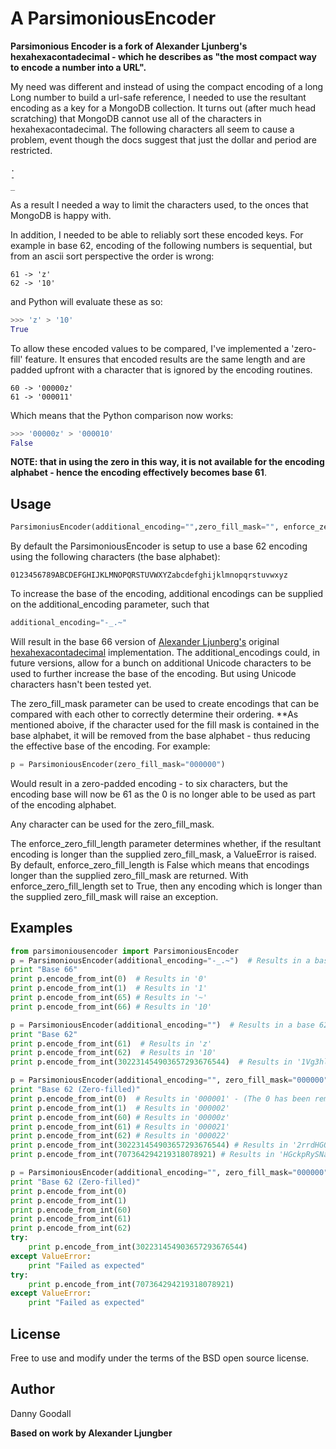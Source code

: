 A ParsimoniousEncoder
=====================

**Parsimonious Encoder is a fork of Alexander Ljunberg's hexahexacontadecimal - which he describes as "the most compact 
way to encode a number into a URL".**

My need was different and instead of using the compact encoding of a long Long number to build a url-safe reference, 
I needed to use the resultant encoding as a key for a MongoDB collection. It turns out (after much head scratching) 
that MongoDB cannot use all of the characters in hexahexacontadecimal. The following characters all seem to cause a problem, event though the docs suggest that just the dollar and period are restricted.
```
.
-
_
```
As a result I needed a way to limit the characters used, to the onces that MongoDB is happy with. 

In addition, I needed to be able to reliably sort these encoded keys. For example in base 62, encoding of the following 
numbers is sequential, but from an ascii sort perspective the order is wrong:
```
61 -> 'z'
62 -> '10'
```
and Python will evaluate these as so: 
```python
>>> 'z' > '10'
True
```
To allow these encoded values to be compared, I've implemented a 'zero-fill' feature. It ensures that encoded results 
are the same length and are padded upfront with a character that is ignored by the encoding routines.
```
60 -> '00000z'
61 -> '000011'
```
Which means that the Python comparison now works:
```python
>>> '00000z' > '000010'
False
```
**NOTE: that in using the zero in this way, it is not available for the encoding alphabet - hence the encoding effectively
becomes base 61**.

## Usage ##

```python
ParsimoniusEncoder(additional_encoding="",zero_fill_mask="", enforce_zero_fill_length=Falue)
```
By default the ParsimoniousEncoder is setup to use a base 62 encoding using the following characters (the base alphabet):
```
0123456789ABCDEFGHIJKLMNOPQRSTUVWXYZabcdefghijklmnopqrstuvwxyz
```
To increase the base of the encoding, additional encodings can be supplied on the additional_encoding parameter, 
such that 
```python
additional_encoding="-_.~"
```
Will result in the base 66 version of [Alexander Ljunberg's](https://github.com/aljungberg) original [hexahexacontadecimal](https://github.com/aljungberg/hexahexacontadecimal) implementation. The additional_encodings could, in future versions, allow for a bunch on additional Unicode characters to be used to further increase the base of the encoding. But using Unicode characters hasn't been tested yet.

The zero_fill_mask parameter can be used to create encodings that can be compared with each other to correctly determine their ordering. **As mentioned aboive, if the character used for the fill mask is contained in the base alphabet, it will be removed from the base alphabet - thus reducing the effective base of the encoding. For example:
```python
p = ParsimoniousEncoder(zero_fill_mask="000000")
```
Would result in a zero-padded encoding - to six characters, but the encoding base will now be 61 as the 0 is no longer able to be used as part of the encoding alphabet.

Any character can be used for the zero_fill_mask.

The enforce_zero_fill_length parameter determines whether, if the resultant encoding is longer than the supplied zero_fill_mask, a ValueError is raised. By default, enforce_zero_fill_length is False which means that encodings longer than the supplied zero_fill_mask are returned. With enforce_zero_fill_length set to True, then any encoding which is longer than the supplied zero_fill_mask will raise an exception.

## Examples

```python
from parsimoniousencoder import ParsimoniousEncoder
p = ParsimoniousEncoder(additional_encoding="-_.~")  # Results in a base 66 encoder
print "Base 66"
print p.encode_from_int(0)  # Results in '0'
print p.encode_from_int(1)  # Results in '1'
print p.encode_from_int(65) # Results in '~'
print p.encode_from_int(66) # Results in '10'

p = ParsimoniousEncoder(additional_encoding="")  # Results in a base 62 encode
print "Base 62"
print p.encode_from_int(61)  # Results in 'z'
print p.encode_from_int(62)  # Results in '10'
print p.encode_from_int(302231454903657293676544)  # Results in '1Vg3hltyXNOOy8'

p = ParsimoniousEncoder(additional_encoding="", zero_fill_mask="000000")  # Results in a base 61 encode
print "Base 62 (Zero-filled)"
print p.encode_from_int(0)  # Results in '000001' - (The 0 has been removed from the encoding alphabet as it is in the mask)
print p.encode_from_int(1)  # Results in '000002'
print p.encode_from_int(60) # Results in '00000z'
print p.encode_from_int(61) # Results in '000021'
print p.encode_from_int(62) # Results in '000022'
print p.encode_from_int(302231454903657293676544) # Results in '2rrdHGQLtWcYOS'
print p.encode_from_int(707364294219318078921) # Results in 'HGckpRySNak5'

p = ParsimoniousEncoder(additional_encoding="", zero_fill_mask="000000", enforce_zero_fill_length=True)  # Results in a base 61 encode
print "Base 62 (Zero-filled)"
print p.encode_from_int(0)
print p.encode_from_int(1)
print p.encode_from_int(60)
print p.encode_from_int(61)
print p.encode_from_int(62)
try:
    print p.encode_from_int(302231454903657293676544)
except ValueError:
    print "Failed as expected"
try:
    print p.encode_from_int(707364294219318078921)
except ValueError:
    print "Failed as expected"
```

## License ##

Free to use and modify under the terms of the BSD open source license.

## Author ##

Danny Goodall

**Based on work by Alexander Ljungber**
